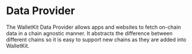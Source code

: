 # Data Provider

The WalletKit Data Provider allows apps and websites to fetch on-chain data in
a chain agnostic manner. It abstracts the difference between different chains so
it is easy to support new chains as they are added into WalletKit.
